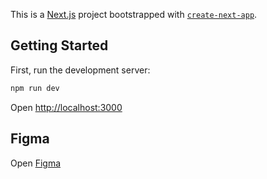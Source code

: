 This is a [Next.js](https://nextjs.org/) project bootstrapped with [`create-next-app`](https://github.com/vercel/next.js/tree/canary/packages/create-next-app).

## Getting Started

First, run the development server:

```bash
npm run dev
```

Open [http://localhost:3000](http://localhost:3000)

## Figma

Open [Figma](https://www.figma.com/file/bs5uqvTNwLWNqhnS24aefh/Untitled?type=design&node-id=0-1&t=zXBb5gWbFAfh4JVa-0)
